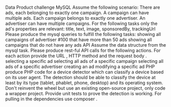 Data Product challenge
MySQL
Assume the following scenario: There are ads, each belonging to exactly one campaign. A campaign can have multiple ads. Each campaign
belongs to exactly one advertiser. An advertiser can have multiple campaigns. For the following tasks only the ad's properties are relevant: title,
text, image, sponsoredBy, trackingUrl
Please produce the mysql queries to fulfill the following tasks:
showing all campaigns of advertiser #100 that have more than 50 ads
showing all campaigns that do not have any ads
API
Assume the data structure from the mysql task. Please produce rest-ful API calls for the following actions. For each action provide the URL , HTTP
method and the request body .
selecting a specific ad
selecting all ads of a specific campaign
selecting all ads of a specific advertiser
creating an ad
modifying a specific ad
PHP
produce PHP code for a device detector which can classify a device based on its user agent. The detection should be able to classify the device
at least by its type (tablet, phablet, phone, desktop) and its operating system. Don't reinvent the wheel but use an existing open-source project,
only code a wrapper project. Provide unit tests to prove the detection is working. For pulling in the dependencies use composer .